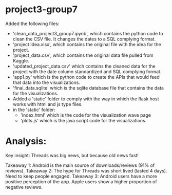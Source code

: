 # project3-group7
Added the following files:
- 'clean_data_project3_group7.ipynb', which contains the python code to clean the CSV file.  It changes the dates to a SQL complying format.
- 'project Idea.xlsx', which contains the original file with the idea for the project.
- 'project_data.csv', which contains the original data file pulled from Kaggle.
- 'updated_project_data.csv' which contains the cleaned data for the project with the date column standardized and SQL complying format.
- 'app1.py' which is the python code to create the APIs that would feed that data into the visualizations.
- 'final_data.sqlite' which is the sqlite database file that contains the data for the visualizations.
- Added a 'static' folder to comply with the way in which the flask host works with html and js type files.
- in the 'static' folder:
    - 'index.html' which is the code for the visualization wave page
    - 'plots.js' which is the java script code for the visualizations.

#  Analysis:
Key insight: Threads was big news, but because old news fast!

Takeaway 1: Android is the main source of downloads/reviews (91% of reviews).
Takeaway 2: The hype for Threads was short lived (lasted 4 days). Need to keep people engaged.
Takeaway 3: Android users have a more positive perception of the app.  Apple users show a higher proportion of negative reviews.
